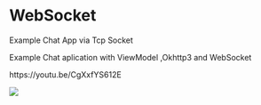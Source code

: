 # WebSocket
Example Chat App via Tcp Socket
 
Example Chat aplication with ViewModel ,Okhttp3 and WebSocket
<p>https://youtu.be/CgXxfYS612E</p>
<img src="http://anioncode.pl/assets/good3.png"/>
